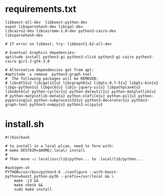 
# requirements.txt


    libboost-all-dev  libboost-python-dev
    expat libsparsehash-dev libcgal-dev 
    libcairo2-dev libcairomm-1.0-dev python3-cairo-dev
    libsparsehash-dev

    # If error on libbost, try: libboost1.62-all-dev

    # Eventual Graphics depedencies:
    aptitude install python3-gi python3-click python3-gi-cairo python3-cairo gir1.2-gtk-3.0

    # Alternative dependencies got from apt:
    #aptitude -s remove  python3-graph-tool
    #  The following packages will be REMOVED:  
    # libcdt5{u} libcgal12{u} libcgraph6{u} libgts-0.7-5{u} libgts-bin{u} libgv-python{u} libgvc6{u} libjs-jquery-ui{u} libpathplan4{u} libxdot4{u} python-cycler{u} python-dateutil{u} python-matplotlib{u} 
    # python-matplotlib-data{u} python-olefile{u} python-pil{u} python-pyparsing{u} python-subprocess32{u} python3-decorator{u} python3-graph-tool python3-numpy{u} python3-scipy{u}

# install.sh


    #!/bin/bash
    
    # to install in a local plcae, need to fore with:
    # make DESTDIR=$HOME/.local/ install
    #
    # Then move ~/.local/usr/lib/python... to .local/lib/python...
    
    #autogen.sh
    PYTHON=/usr/bin/python3.6 ./configure --with-boost-python=boost_python-py36 --prefix=/usr/local && \
        make -j3 &&
        make check &&
        sudo make install
    

